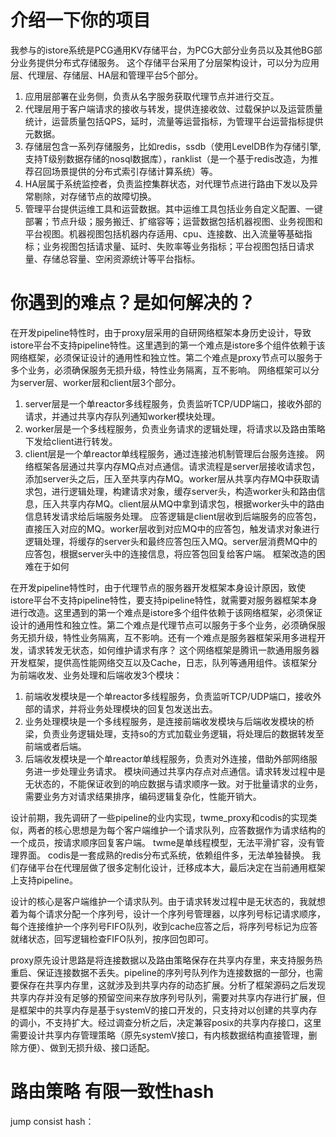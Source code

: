 
# 介绍一下你的项目
我参与的istore系统是PCG通用KV存储平台，为PCG大部分业务员以及其他BG部分业务提供分布式存储服务。
这个存储平台采用了分层架构设计，可以分为应用层、代理层、存储层、HA层和管理平台5个部分。
1. 应用层部署在业务侧，负责从名字服务获取代理节点并进行交互。
2. 代理层用于客户端请求的接收与转发，提供连接收敛、过载保护以及运营质量统计，运营质量包括QPS，延时，流量等运营指标，为管理平台运营指标提供元数据。
3. 存储层包含一系列存储服务，比如redis，ssdb（使用LevelDB作为存储引擎, 支持T级别数据存储的nosql数据库），ranklist（是一个基于redis改造，为推荐召回场景提供的分布式索引存储计算系统）等。
4. HA层属于系统监控者，负责监控集群状态，对代理节点进行路由下发以及异常剔除，对存储节点的故障切换。
5. 管理平台提供运维工具和运营数据。其中运维工具包括业务自定义配置、一键部署；节点升级；服务搬迁、扩缩容等；运营数据包括机器视图、业务视图和平台视图。机器视图包括机器内存适用、cpu、连接数、出入流量等基础指标；业务视图包括请求量、延时、失败率等业务指标；平台视图包括日请求量、存储总容量、空闲资源统计等平台指标。

# 你遇到的难点？是如何解决的？
在开发pipeline特性时，由于proxy层采用的自研网络框架本身历史设计，导致istore平台不支持pipeline特性。这里遇到的第一个难点是istore多个组件依赖于该网络框架，必须保证设计的通用性和独立性。第二个难点是proxy节点可以服务于多个业务，必须确保服务无损升级，特性业务隔离，互不影响。
网络框架可以分为server层、worker层和client层3个部分。
1. server层是一个单reactor多线程服务，负责监听TCP/UDP端口，接收外部的请求，并通过共享内存队列通知worker模块处理。
2. worker层是一个多线程服务，负责业务请求的逻辑处理，将请求以及路由策略下发给client进行转发。
3. client层是一个单reactor单线程服务，通过连接池机制管理后台服务连接。
网络框架各层通过共享内存MQ点对点通信。请求流程是server层接收请求包，添加server头之后，压入至共享内存MQ。worker层从共享内存MQ中获取请求包，进行逻辑处理，构建请求对象，缓存server头，构造worker头和路由信息，压入共享内存MQ。client层从MQ中拿到请求包，根据worker头中的路由信息转发请求给后端服务处理。
应答逻辑是client层收到后端服务的应答包，直接压入对应的MQ。worker层收到对应MQ中的应答包，触发请求对象进行逻辑处理，将缓存的server头和最终应答包压入MQ。server层消费MQ中的应答包，根据server头中的连接信息，将应答包回复给客户端。
框架改造的困难在于如何





在开发pipeline特性时，由于代理节点的服务器开发框架本身设计原因，致使istore平台不支持pipeline特性，要支持pipeline特性，就需要对服务器框架本身进行改造。这里遇到的第一个难点是istore多个组件依赖于该网络框架，必须保证设计的通用性和独立性。第二个难点是代理节点可以服务于多个业务，必须确保服务无损升级，特性业务隔离，互不影响。还有一个难点是服务器框架采用多进程开发，请求转发无状态，如何维护请求有序？
这个网络框架是腾讯一款通用服务器开发框架，提供高性能网络交互以及Cache，日志，队列等通用组件。该框架分为前端收发、业务处理和后端收发3个模块：
1. 前端收发模块是一个单reactor多线程服务，负责监听TCP/UDP端口，接收外部的请求，并将业务处理模块的回复包发送出去。
2. 业务处理模块是一个多线程服务，是连接前端收发模块与后端收发模块的桥梁，负责业务逻辑处理，支持so的方式加载业务逻辑，将处理后的数据转发至前端或者后端。
3. 后端收发模块是一个单reactor单线程服务，负责对外连接，借助外部网络服务进一步处理业务请求。
模块间通过共享内存点对点通信。请求转发过程中是无状态的，不能保证收到的响应数据与请求顺序一致。对于批量请求的业务，需要业务方对请求结果排序，编码逻辑复杂化，性能开销大。

设计前期，我先调研了一些pipeline的业内实现，twme_proxy和codis的实现类似，两者的核心思想是为每个客户端维护一个请求队列，应答数据作为请求结构的一个成员，按请求顺序回复客户端。
twme是单线程模型，无法平滑扩容，没有管理界面。
codis是一套成熟的redis分布式系统，依赖组件多，无法单独替换。
我们存储平台在代理层做了很多定制化设计，迁移成本大，最后决定在当前通用框架上支持pipeline。

设计的核心是客户端维护一个请求队列。由于请求转发过程中是无状态的，我就想着为每个请求分配一个序列号，设计一个序列号管理器，以序列号标记请求顺序，每个连接维护一个序列号FIFO队列，收到cache应答之后，将序列号标记为应答就绪状态，回写逻辑检查FIFO队列，按序回包即可。

proxy原先设计思路是将连接数据以及路由策略保存在共享内存里，来支持服务热重启、保证连接数据不丢失。pipeline的序列号队列作为连接数据的一部分，也需要保存在共享内存里，这就涉及到共享内存的动态扩展。分析了框架源码之后发现共享内存并没有足够的预留空间来存放序列号队列，需要对共享内存进行扩展，但是框架中的共享内存是基于systemV的接口开发的，只支持对以创建的共享内存的调小，不支持扩大。经过调查分析之后，决定兼容posix的共享内存接口，这里需要设计共享内存管理策略（原先systemV接口，有内核数据结构直接管理，删除方便）、做到无损升级、接口适配。

# 路由策略 有限一致性hash
jump consist hash：